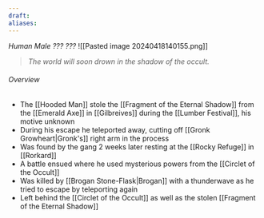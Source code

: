 ```yaml
---
draft: 
aliases:
---
```

*Human Male ??? ???*
![[Pasted image 20240418140155.png]]
> *The world will soon drown in the shadow of the occult.*
###### Overview
- The [[Hooded Man]] stole the [[Fragment of the Eternal Shadow]] from the [[Emerald Axe]] in [[Gilbreives]] during the [[Lumber Festival]], his motive unknown
- During his escape he teleported away, cutting off [[Gronk Growheart|Gronk's]] right arm in the process
- Was found by the gang 2 weeks later resting at the [[Rocky Refuge]] in [[Rorkard]]
- A battle ensued where he used mysterious powers from the [[Circlet of the Occult]]
- Was killed by [[Brogan Stone-Flask|Brogan]] with a thunderwave as he tried to escape by teleporting again
- Left behind the [[Circlet of the Occult]] as well as the stolen [[Fragment of the Eternal Shadow]]